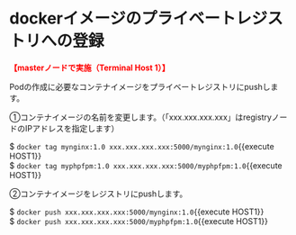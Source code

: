 # dockerイメージのプライベートレジストリへの登録

**<span style="color: red; ">【masterノードで実施（Terminal Host 1）】</span>**  

Podの作成に必要なコンテナイメージをプライベートレジストリにpushします。
<br>

①コンテナイメージの名前を変更します。（「xxx.xxx.xxx.xxx」はregistryノードのIPアドレスを指定します）  

$ `docker tag mynginx:1.0 xxx.xxx.xxx.xxx:5000/mynginx:1.0`{{execute HOST1}}  
$ `docker tag myphpfpm:1.0 xxx.xxx.xxx.xxx:5000/myphpfpm:1.0`{{execute HOST1}}  

②コンテナイメージをレジストリにpushします。  

$ `docker push xxx.xxx.xxx.xxx:5000/mynginx:1.0`{{execute HOST1}}  
$ `docker push xxx.xxx.xxx.xxx:5000/myphpfpm:1.0`{{execute HOST1}}  
